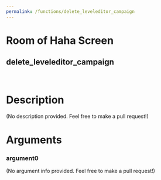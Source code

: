 ```yaml
---
permalink: /functions/delete_leveleditor_campaign
---
```

# Room of Haha Screen  
## delete_leveleditor_campaign  
&nbsp;  
# Description  
(No description provided. Feel free to make a pull request!) 
&nbsp;  
# Arguments
### argument0
(No argument info provided. Feel free to make a pull request!)
&nbsp;  


